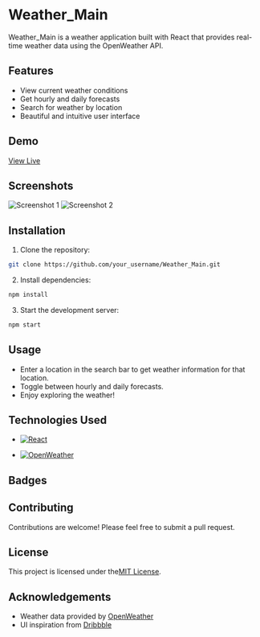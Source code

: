 
# Weather_Main

Weather_Main is a weather application built with React that provides real-time weather data using the OpenWeather API.
## Features

- View current weather conditions
- Get hourly and daily forecasts
- Search for weather by location
- Beautiful and intuitive user interface

## Demo

[View Live](https://65fa53767590af0e824a54cd--splendid-biscuit-e3d37b.netlify.app/)

## Screenshots

![Screenshot 1](link_to_screenshot1.png)
![Screenshot 2](link_to_screenshot2.png)

## Installation

1. Clone the repository:

```bash
git clone https://github.com/your_username/Weather_Main.git
```

2. Install dependencies:

```bash
npm install
```

3. Start the development server:

```bash
npm start
```

## Usage

- Enter a location in the search bar to get weather information for that location.
- Toggle between hourly and daily forecasts.
- Enjoy exploring the weather!

## Technologies Used

- [![React](https://img.shields.io/badge/React-v17.0.2-blue.svg)](https://reactjs.org/)

- [![OpenWeather](https://img.shields.io/badge/Weather%20data-OpenWeather-yellow)](https://openweathermap.org/)


## Badges


## Contributing

Contributions are welcome! Please feel free to submit a pull request.

## License

This project is licensed under the[MIT License](https://opensource.org/licenses/MIT).

## Acknowledgements

- Weather data provided by [OpenWeather](https://openweathermap.org/)
- UI inspiration from [Dribbble](https://dribbble.com/)
